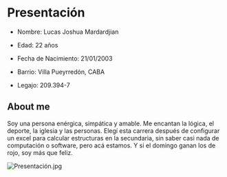 # Presentación

- Nombre: Lucas Joshua Mardardjian

- Edad: 22 años

- Fecha de Nacimiento: 21/01/2003

- Barrio: Villa Pueyrredón, CABA

- Legajo: 209.394-7


## About me

Soy una persona enérgica, simpática y amable. Me encantan la lógica, el deporte, la iglesia y las
personas. Elegí esta carrera después de configurar un excel para calcular estructuras en la secundaria,
sin saber casi nada de computación o software, pero acá estamos. Y si el domingo ganan los de rojo,
soy más que feliz.

![Presentación.jpg](https://www.instagram.com/lucasmarda/p/ChiK-wfpUJqrdVElwE94qiU9k_pVqpMg_3izbQ0/)
